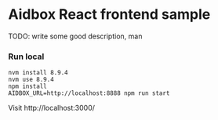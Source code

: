 # Aidbox React frontend sample

TODO: write some good description, man

### Run local

```
nvm install 8.9.4
nvm use 8.9.4
npm install
AIDBOX_URL=http://localhost:8888 npm run start
```

Visit http://localhost:3000/
